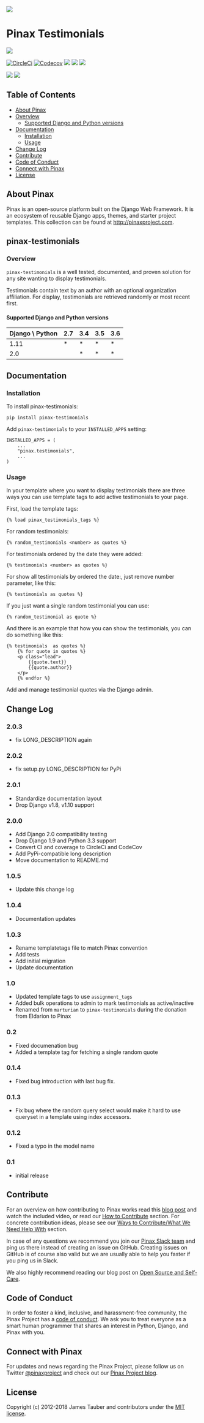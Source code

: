 ![](http://pinaxproject.com/pinax-design/patches/pinax-testimonials.svg)

# Pinax Testimonials

[![](https://img.shields.io/pypi/v/pinax-testimonials.svg)](https://pypi.python.org/pypi/pinax-testimonials/)

[![CircleCi](https://img.shields.io/circleci/project/github/pinax/pinax-testimonials.svg)](https://circleci.com/gh/pinax/pinax-testimonials)
[![Codecov](https://img.shields.io/codecov/c/github/pinax/pinax-testimonials.svg)](https://codecov.io/gh/pinax/pinax-testimonials)
[![](https://img.shields.io/github/contributors/pinax/pinax-testimonials.svg)](https://github.com/pinax/pinax-testimonials/graphs/contributors)
[![](https://img.shields.io/github/issues-pr/pinax/pinax-testimonials.svg)](https://github.com/pinax/pinax-testimonials/pulls)
[![](https://img.shields.io/github/issues-pr-closed/pinax/pinax-testimonials.svg)](https://github.com/pinax/pinax-testimonials/pulls?q=is%3Apr+is%3Aclosed)

[![](http://slack.pinaxproject.com/badge.svg)](http://slack.pinaxproject.com/)
[![](https://img.shields.io/badge/license-MIT-blue.svg)](https://pypi.python.org/pypi/pinax-testimonials/)

## Table of Contents

* [About Pinax](#about-pinax)
* [Overview](#overview)
  * [Supported Django and Python versions](#supported-django-and-python-versions)
* [Documentation](#documentation)
  * [Installation](#installation)
  * [Usage](#usage)
* [Change Log](#change-log)
* [Contribute](#contribute)
* [Code of Conduct](#code-of-conduct)
* [Connect with Pinax](#connect-with-pinax)
* [License](#license)

## About Pinax

Pinax is an open-source platform built on the Django Web Framework. It is an ecosystem of reusable
Django apps, themes, and starter project templates. This collection can be found at http://pinaxproject.com.


## pinax-testimonials

### Overview

`pinax-testimonials` is a well tested, documented, and proven solution
for any site wanting to display testimonials.

Testimonials contain text by an author with an optional organization affiliation.
For display, testimonials are retrieved randomly or most recent first.


#### Supported Django and Python versions

Django \ Python | 2.7 | 3.4 | 3.5 | 3.6
--------------- | --- | --- | --- | ---
1.11 |  *  |  *  |  *  |  *  
2.0  |     |  *  |  *  |  *


## Documentation

### Installation

To install pinax-testimonials:

    pip install pinax-testimonials

Add `pinax-testimonials` to your `INSTALLED_APPS` setting:

    INSTALLED_APPS = (
        ...
        "pinax.testimonials",
        ...
    )

### Usage

In your template where you want to display testimonials there are three ways you
can use template tags to add active testimonials to your page.

First, load the template tags:

    {% load pinax_testimonials_tags %}

For random testimonials:

    {% random_testimonials <number> as quotes %}

For testimonials ordered by the date they were added:

    {% testimonials <number> as quotes %}

For show all testimonials by ordered the date:, just remove number parameter, like this:

    {% testimonials as quotes %}

If you just want a single random testimonial you can use:

    {% random_testimonial as quote %}

And there is an example that how you can show the testimonials, you can do something like this:

    {% testimonials  as quotes %}
        {% for quote in quotes %}
        <p class="lead">
            {{quote.text}}
            {{quote.author}}
        </p>
        {% endfor %}

Add and manage testimonial quotes via the Django admin.


## Change Log

### 2.0.3

* fix LONG_DESCRIPTION again

### 2.0.2

* fix setup.py LONG_DESCRIPTION for PyPi

### 2.0.1

* Standardize documentation layout
* Drop Django v1.8, v1.10 support

### 2.0.0

* Add Django 2.0 compatibility testing
* Drop Django 1.9 and Python 3.3 support
* Convert CI and coverage to CircleCi and CodeCov
* Add PyPi-compatible long description
* Move documentation to README.md

### 1.0.5

* Update this change log

### 1.0.4

* Documentation updates

### 1.0.3

* Rename templatetags file to match Pinax convention
* Add tests
* Add initial migration
* Update documentation

### 1.0

* Updated template tags to use `assignment_tags`
* Added bulk operations to admin to mark testimonials as active/inactive
* Renamed from `marturian` to `pinax-testimonials` during the donation from Eldarion to Pinax

### 0.2

* Fixed documenation bug
* Added a template tag for fetching a single random quote

### 0.1.4

* Fixed bug introduction with last bug fix.

### 0.1.3

* Fix bug where the random query select would make it hard to use queryset in a template using index accessors.

### 0.1.2

* Fixed a typo in the model name

### 0.1

* initial release


## Contribute

For an overview on how contributing to Pinax works read this [blog post](http://blog.pinaxproject.com/2016/02/26/recap-february-pinax-hangout/)
and watch the included video, or read our [How to Contribute](http://pinaxproject.com/pinax/how_to_contribute/) section.
For concrete contribution ideas, please see our
[Ways to Contribute/What We Need Help With](http://pinaxproject.com/pinax/ways_to_contribute/) section.

In case of any questions we recommend you join our [Pinax Slack team](http://slack.pinaxproject.com)
and ping us there instead of creating an issue on GitHub. Creating issues on GitHub is of course
also valid but we are usually able to help you faster if you ping us in Slack.

We also highly recommend reading our blog post on [Open Source and Self-Care](http://blog.pinaxproject.com/2016/01/19/open-source-and-self-care/).

## Code of Conduct

In order to foster a kind, inclusive, and harassment-free community, the Pinax Project
has a [code of conduct](http://pinaxproject.com/pinax/code_of_conduct/).
We ask you to treat everyone as a smart human programmer that shares an interest in Python, Django, and Pinax with you.


## Connect with Pinax

For updates and news regarding the Pinax Project, please follow us on Twitter [@pinaxproject](https://twitter.com/pinaxproject)
and check out our [Pinax Project blog](http://blog.pinaxproject.com).


## License

Copyright (c) 2012-2018 James Tauber and contributors under the [MIT license](https://opensource.org/licenses/MIT).